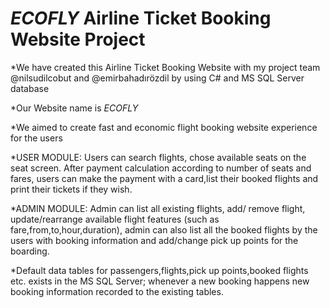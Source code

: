 # _ECOFLY_     Airline Ticket Booking Website Project

*We have created this Airline Ticket Booking Website with my project team 
@nilsudilcobut and @emirbahadırözdil by using C# and MS SQL Server database

*Our Website name is _ECOFLY_

*We aimed to create fast and economic flight booking website experience
for the users

*USER MODULE: Users can search flights, chose available seats on the seat screen.
After payment calculation according to number of seats and fares,
users can make the payment with a card,list their booked flights
and print their tickets if they wish.

*ADMIN MODULE: Admin can list all existing flights, add/ remove flight,
update/rearrange available flight features (such as fare,from,to,hour,duration),
admin can also list all the booked flights by the users with booking information
and add/change pick up points for the boarding.

*Default data tables for passengers,flights,pick up points,booked flights etc. 
exists in the MS SQL Server; whenever a new booking happens new
booking information recorded to the existing tables.


